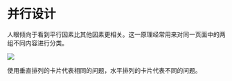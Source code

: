 # 并行设计

人眼倾向于看到平行因素比其他因素更相关。这一原理经常用来对同一页面中的两组不同内容进行分类。

![](https://qhdtc.oss-cn-chengdu.aliyuncs.com/obsidian/uisdc-sf-20210429-15.jpg)

使用垂直排列的卡片代表相同的问题，水平排列的卡片代表不同的问题。
